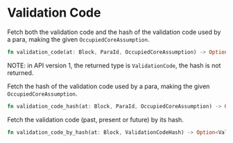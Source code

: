 # Validation Code

Fetch both the validation code and the hash of the validation code used by a para, making the given
`OccupiedCoreAssumption`.

```rust
fn validation_code(at: Block, ParaId, OccupiedCoreAssumption) -> Option<ValidationCodeAndHash>;
```

NOTE: in API version 1, the returned type is `ValidationCode`, the hash is not returned.

Fetch the hash of the validation code used by a para, making the given `OccupiedCoreAssumption`.

```rust
fn validation_code_hash(at: Block, ParaId, OccupiedCoreAssumption) -> Option<ValidationCodeHash>;
```

Fetch the validation code (past, present or future) by its hash.

```rust
fn validation_code_by_hash(at: Block, ValidationCodeHash) -> Option<ValidationCode>;
```

